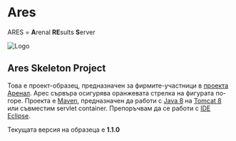 # Ares
ARES = **A**renal **RE**sults **S**erver

![Logo](http://awp.skyware-group.com/wp-content/uploads/2015/07/HowItWorksPublic.png "Logo")
## Ares Skeleton Projеct

Това е проект-образец, предназначен за фирмите-участници в [проекта Аренал](http://awp.skyware-group.com/). Арес сървъра осигурява оранжевата стрелка на фигурата по-горе. Проекта е [Maven](https://maven.apache.org/), предназначен да работи с [Java 8](http://www.oracle.com/technetwork/java/javase/downloads/index.html) на [Tomcat 8](http://tomcat.apache.org/) или съвместим servlet container. Препоръчвам да се работи с [IDE Eclipse](http://www.eclipse.org/).

Текущата версия на образеца е **1.1.0**
